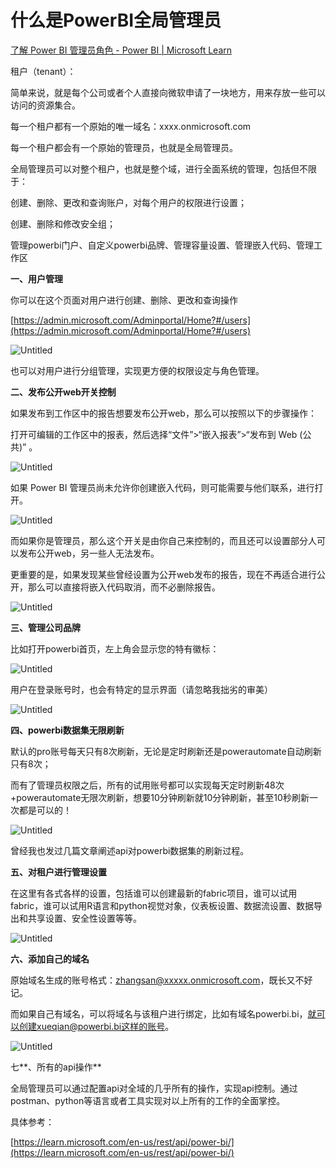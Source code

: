 # 什么是PowerBI全局管理员

[了解 Power BI 管理员角色 - Power BI | Microsoft Learn](https://learn.microsoft.com/zh-cn/power-bi/admin/service-admin-role)

租户（tenant）：

简单来说，就是每个公司或者个人直接向微软申请了一块地方，用来存放一些可以访问的资源集合。

每一个租户都有一个原始的唯一域名：xxxx.onmicrosoft.com

每一个租户都会有一个原始的管理员，也就是全局管理员。

全局管理员可以对整个租户，也就是整个域，进行全面系统的管理，包括但不限于：

创建、删除、更改和查询账户，对每个用户的权限进行设置；

创建、删除和修改安全组；

管理powerbi门户、自定义powerbi品牌、管理容量设置、管理嵌入代码、管理工作区

**一、用户管理**

你可以在这个页面对用户进行创建、删除、更改和查询操作

[https://admin.microsoft.com/Adminportal/Home?#/users](https://admin.microsoft.com/Adminportal/Home?#/users)

![Untitled](https://picgo-1301351990.cos.ap-beijing.myqcloud.com/markdown/Untitled.png)

也可以对用户进行分组管理，实现更方便的权限设定与角色管理。

**二、发布公开web开关控制**

如果发布到工作区中的报告想要发布公开web，那么可以按照以下的步骤操作：

打开可编辑的工作区中的报表，然后选择“文件”>“嵌入报表”>“发布到 Web (公共)” 。

![Untitled](https://picgo-1301351990.cos.ap-beijing.myqcloud.com/markdown/Untitled%201.png)

如果 Power BI 管理员尚未允许你创建嵌入代码，则可能需要与他们联系，进行打开。

![Untitled](https://picgo-1301351990.cos.ap-beijing.myqcloud.com/markdown/Untitled%202.png)

而如果你是管理员，那么这个开关是由你自己来控制的，而且还可以设置部分人可以发布公开web，另一些人无法发布。

更重要的是，如果发现某些曾经设置为公开web发布的报告，现在不再适合进行公开，那么可以直接将嵌入代码取消，而不必删除报告。

![Untitled](https://picgo-1301351990.cos.ap-beijing.myqcloud.com/markdown/Untitled%203.png)

**三、管理公司品牌**

比如打开powerbi首页，左上角会显示您的特有徽标：

![Untitled](https://picgo-1301351990.cos.ap-beijing.myqcloud.com/markdown/Untitled%204.png)

用户在登录账号时，也会有特定的显示界面（请忽略我拙劣的审美）

![Untitled](https://picgo-1301351990.cos.ap-beijing.myqcloud.com/markdown/Untitled%205.png)

**四、powerbi数据集无限刷新**

默认的pro账号每天只有8次刷新，无论是定时刷新还是powerautomate自动刷新只有8次；

而有了管理员权限之后，所有的试用账号都可以实现每天定时刷新48次+powerautomate无限次刷新，想要10分钟刷新就10分钟刷新，甚至10秒刷新一次都是可以的！

![Untitled](https://picgo-1301351990.cos.ap-beijing.myqcloud.com/markdown/Untitled.jpeg)

曾经我也发过几篇文章阐述api对powerbi数据集的刷新过程。

**五、对租户进行管理设置**

在这里有各式各样的设置，包括谁可以创建最新的fabric项目，谁可以试用fabric，谁可以试用R语言和python视觉对象，仪表板设置、数据流设置、数据导出和共享设置、安全性设置等等。

![Untitled](https://picgo-1301351990.cos.ap-beijing.myqcloud.com/markdown/Untitled%206.png)

**六、添加自己的域名**

原始域名生成的账号格式：zhangsan@xxxxx.onmicrosoft.com，既长又不好记。

而如果自己有域名，可以将域名与该租户进行绑定，比如有域名powerbi.bi，就可以创建xueqian@powerbi.bi这样的账号。

![Untitled](https://picgo-1301351990.cos.ap-beijing.myqcloud.com/markdown/Untitled%207.png)

七**、所有的api操作**

全局管理员可以通过配置api对全域的几乎所有的操作，实现api控制。通过postman、python等语言或者工具实现对以上所有的工作的全面掌控。

具体参考：

[https://learn.microsoft.com/en-us/rest/api/power-bi/](https://learn.microsoft.com/en-us/rest/api/power-bi/)